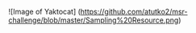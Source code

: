 ![Image of Yaktocat]
(https://github.com/atutko2/msr-challenge/blob/master/Sampling%20Resource.png)
